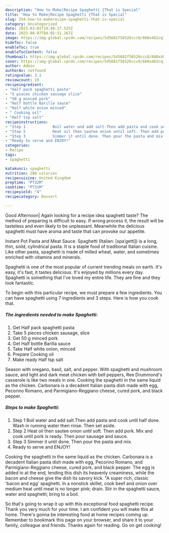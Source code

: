 ```yaml
---
description: "How to Make|Recipe Spaghetti {That is Special"
title: "How to Make|Recipe Spaghetti {That is Special"
slug: 554-how-to-makerecipe-spaghetti-that-is-special
category: Uncategorized
date: 2023-03-01T19:49:17.525Z
date: 2023-08-07T04:05:51.167Z
image: https://img-global.cpcdn.com/recipes/5d5681f56526ccc8/680x482cq70/spaghetti-recipe-main-photo.jpg
hideToc: false
enableToc: true
enableTocContent: false
thumbnail: https://img-global.cpcdn.com/recipes/5d5681f56526ccc8/680x482cq70/spaghetti-recipe-main-photo.jpg
cover: https://img-global.cpcdn.com/recipes/5d5681f56526ccc8/680x482cq70/spaghetti-recipe-main-photo.jpg
author: Admin
authorAv: notfound
ratingvalue: 3.1
reviewcount: 19
recipeingredient:
- "Half pack spaghetti pasta"
- "5 pieces chicken sausage slice"
- "50 g minced pork"
- "Half bottle Barilla sauce"
- "Half white onion minced"
- " Cooking oil"
- "Half tsp salt"
recipeinstructions:
- "Step 1            Boil water and add salt.Then add pasta and cook until half done. Wash in running water then rinse. Then set aside."
- "Step 2            Heat oil then sautee onion until soft. Then add pork. Mix and cook until pork is ready. Then pour sausage and sauce."
- "Step 3            Simmer it until done. Then pour the pasta and mix."
- "Ready to serve and ENJOY!"
categories:
- Recipe
tags:
- spaghetti

katakunci: spaghetti 
nutrition: 288 calories
recipecuisine: United Kingdom
preptime: "PT32M"
cooktime: "PT31M"
recipeyield: "4"
recipecategory: Dessert

---
```



Good Afternoon| Again looking for a recipe idea spaghetti taste? The method of preparing is difficult to easy. If wrong process it, the result will be tasteless and even likely to be unpleasant. Meanwhile the delicious spaghetti must have aroma and taste that can provoke our appetite.





Instant Pot Pasta and Meat Sauce. Spaghetti (Italian: [spaˈɡetti]) is a long, thin, solid, cylindrical pasta. It is a staple food of traditional Italian cuisine. Like other pasta, spaghetti is made of milled wheat, water, and sometimes enriched with vitamins and minerals.

Spaghetti is one of the most popular of current trending meals on earth. It's easy, it's fast, it tastes delicious. It's enjoyed by millions every day. Spaghetti is something that I've loved my entire life. They are fine and they look fantastic.


To begin with this particular recipe, we must prepare a few ingredients. You can have spaghetti using 7 ingredients and 3 steps. Here is how you cook that.

<!--inarticleads1-->

##### The ingredients needed to make Spaghetti:

1. Get Half pack spaghetti pasta
1. Take 5 pieces chicken sausage, slice
1. Get 50 g minced pork
1. Get Half bottle Barilla sauce
1. Take Half white onion, minced
1. Prepare  Cooking oil
1. Make ready Half tsp salt


Season with oregano, basil, salt, and pepper. With spaghetti and mushroom sauce, and light and dark meat chicken with bell peppers, Ree Drummond&#39;s casserole is like two meals in one. Cooking the spaghetti in the same liquid as the chicken. Carbonara is a decadent Italian pasta dish made with egg, Pecorino Romano, and Parmigiano-Reggiano cheese, cured pork, and black pepper. 

<!--inarticleads2-->

##### Steps to make Spaghetti:

1. Step 1            Boil water and add salt.Then add pasta and cook until half done. Wash in running water then rinse. Then set aside.
1. Step 2            Heat oil then sautee onion until soft. Then add pork. Mix and cook until pork is ready. Then pour sausage and sauce.
1. Step 3            Simmer it until done. Then pour the pasta and mix.
1. Ready to serve and ENJOY!

Cooking the spaghetti in the same liquid as the chicken. Carbonara is a decadent Italian pasta dish made with egg, Pecorino Romano, and Parmigiano-Reggiano cheese, cured pork, and black pepper. The egg is added in at the end, lending this dish its heavenly creaminess, while the bacon and cheese give the dish its savory kick. &#34;A super rich, classic &#39;bacon and egg&#39; spaghetti. In a nonstick skillet, cook beef and onion over medium heat until meat is no longer pink; drain. Stir in the spaghetti sauce, water and spaghetti; bring to a boil. 

So that's going to wrap it up with this exceptional food spaghetti recipe. Thank you very much for your time. I am confident you will make this at home. There's gonna be interesting food at home recipes coming up. Remember to bookmark this page on your browser, and share it to your family, colleague and friends. Thanks again for reading. Go on get cooking!
